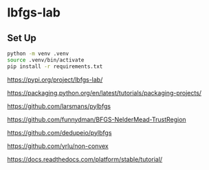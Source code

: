 # lbfgs-lab

## Set Up

```bash
python -m venv .venv
source .venv/bin/activate
pip install -r requirements.txt 
```

https://pypi.org/project/lbfgs-lab/

https://packaging.python.org/en/latest/tutorials/packaging-projects/

https://github.com/larsmans/pylbfgs

https://github.com/funnydman/BFGS-NelderMead-TrustRegion

https://github.com/dedupeio/pylbfgs

https://github.com/yrlu/non-convex

https://docs.readthedocs.com/platform/stable/tutorial/
